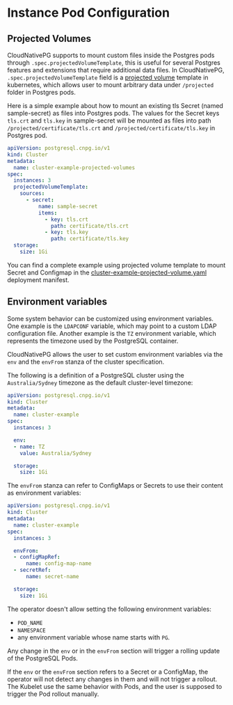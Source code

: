 # Instance Pod Configuration

## Projected Volumes 

CloudNativePG supports to mount custom files inside the Postgres pods through 
`.spec.projectedVolumeTemplate`, this is useful for several Postgres features and extensions 
that require additional data files. In CloudNativePG, `.spec.projectedVolumeTemplate` field is a
[projected volume](https://kubernetes.io/docs/concepts/storage/projected-volumes/) template in kubernetes,
which allows user to mount arbitrary data under `/projected` folder in Postgres pods. 

Here is a simple example about how to mount an existing tls Secret (named sample-secret) as files 
into Postgres pods. The values for the Secret keys `tls.crt` and `tls.key` in sample-secret will be mounted 
as files into path `/projected/certificate/tls.crt` and `/projected/certificate/tls.key` in Postgres pod. 

```yaml
apiVersion: postgresql.cnpg.io/v1
kind: Cluster
metadata:
  name: cluster-example-projected-volumes
spec:
  instances: 3
  projectedVolumeTemplate:
    sources:
      - secret:
          name: sample-secret
          items:
            - key: tls.crt
              path: certificate/tls.crt
            - key: tls.key
              path: certificate/tls.key
  storage:
    size: 1Gi
```

You can find a complete example using projected volume template to mount Secret and Configmap in
the [cluster-example-projected-volume.yaml](samples/cluster-example-projected-volume.yaml) deployment manifest.

## Environment variables

Some system behavior can be customized using environment variables. One example is
the `LDAPCONF` variable, which may point to a custom LDAP configuration file. Another
example is the `TZ` environment variable, which represents the timezone used by the
PostgreSQL container.

CloudNativePG allows the user to set custom environment variables via the `env` and
the `envFrom` stanza of the cluster specification.

The following is a definition of a PostgreSQL cluster using the `Australia/Sydney`
timezone as the default cluster-level timezone:

```yaml
apiVersion: postgresql.cnpg.io/v1
kind: Cluster
metadata:
  name: cluster-example
spec:
  instances: 3

  env:
  - name: TZ
    value: Australia/Sydney

  storage:
    size: 1Gi
```

The `envFrom` stanza can refer to ConfigMaps or Secrets to use their content
as environment variables:

```yaml
apiVersion: postgresql.cnpg.io/v1
kind: Cluster
metadata:
  name: cluster-example
spec:
  instances: 3

  envFrom:
  - configMapRef:
      name: config-map-name
  - secretRef:
      name: secret-name

  storage:
    size: 1Gi
```

The operator doesn't allow setting the following environment variables:

- `POD_NAME`
- `NAMESPACE`
- any environment variable whose name starts with `PG`.

Any change in the `env` or in the `envFrom` section will trigger a rolling
update of the PostgreSQL Pods.

If the `env` or the `envFrom` section refers to a Secret or a ConfigMap, the
operator will not detect any changes in them and will not trigger a rollout.
The Kubelet use the same behavior with Pods, and the user is supposed to
trigger the Pod rollout manually.
